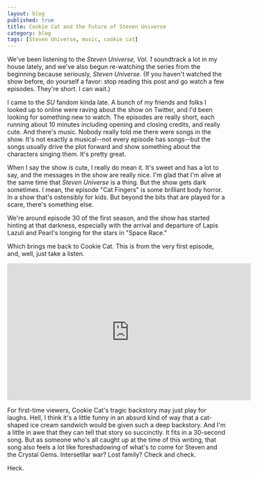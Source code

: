 ```yaml
---
layout: blog
published: true
title: Cookie Cat and the Future of Steven Universe
category: blog
tags: [Steven Universe, music, cookie cat]
---
```


We've been listening to the _Steven Universe, Vol. 1_ soundtrack a lot in my house lately, and we've
also begun re-watching the series from the beginning because seriously, _Steven Universe._ (If you
haven't watched the show before, do yourself a favor: stop reading this post and go watch a few
episodes. They're short. I can wait.)

I came to the _SU_ fandom kinda late. A bunch of my friends and folks I looked up to online were
raving about the show on Twitter, and I'd been looking for something new to watch. The episodes
are really short, each running about 10 minutes including opening and closing credits, and really
cute. And there's music. Nobody really told me there were songs in the show. It's not exactly a
musical--not every episode has songs--but the songs usually drive the plot forward and show something
about the characters singing them. It's pretty great.

When I say the show is cute, I really do mean it. It's sweet and has a lot to say, and the messages
in the show are really nice. I'm glad that I'm alive at the same time that _Steven Universe_ is a thing.
But the show gets dark sometimes. I mean, the episode "Cat Fingers" is some brilliant body horror. In
a show that's ostensibly for kids. But beyond the bits that are played for a scare, there's something
else.

We're around episode 30 of the first season, and the show has started hinting at that darkness,
especially with the arrival and departure of Lapis Lazuli and Pearl's longing for the stars in "Space
Race."

Which brings me back to Cookie Cat. This is from the very first episode, and, well, just take a listen.

<iframe width="560" height="315" src="https://www.youtube.com/embed/nazd-KgCjVI" frameborder="0" allowfullscreen></iframe>

For first-time viewers, Cookie Cat's tragic backstory may just play for laughs. Hell, I think it's a
little funny in an absurd kind of way that a cat-shaped ice cream sandwich would be given such a deep
backstory. And I'm a little in awe that they can tell that story so succinctly. It fits in a 30-second
song. But as someone who's all caught up at the time of this writing, that song also feels a lot like
foreshadowing of what's to come for Steven and the Crystal Gems. Intersetllar war? Lost family? Check
and check.

Heck.
